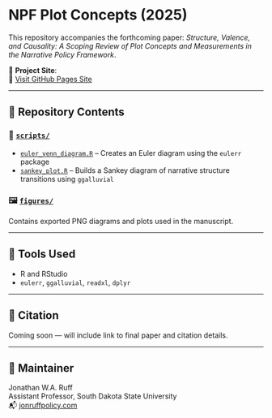 # NPF Plot Concepts (2025)

This repository accompanies the forthcoming paper: *Structure, Valence, and Causality: A Scoping Review of Plot Concepts and Measurements in the Narrative Policy Framework*.

🧠 **Project Site**:  
📎 [Visit GitHub Pages Site](https://jonruffpolicy.github.io/NPF-plot-concepts-2025/)

---

## 📂 Repository Contents

### 📁 [`scripts/`](./scripts)
- [`euler_venn_diagram.R`](./scripts/euler_venn_diagram.R) – Creates an Euler diagram using the `eulerr` package  
- [`sankey_plot.R`](./scripts/sankey_plot.R) – Builds a Sankey diagram of narrative structure transitions using `ggalluvial`

### 🖼️ [`figures/`](./figures)
Contains exported PNG diagrams and plots used in the manuscript.

---

## 🧪 Tools Used
- R and RStudio  
- `eulerr`, `ggalluvial`, `readxl`, `dplyr`

---

## 🧾 Citation
Coming soon — will include link to final paper and citation details.

---

## 👤 Maintainer
Jonathan W.A. Ruff  
Assistant Professor, South Dakota State University  
📬 [jonruffpolicy.com](https://jonruffpolicy.com)
